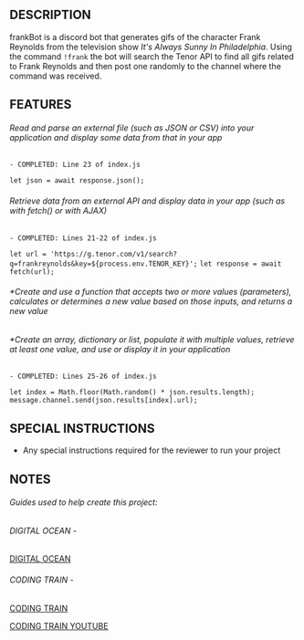 ## DESCRIPTION

frankBot is a discord bot that generates gifs of the character Frank Reynolds from the television show *It's Always Sunny In Philadelphia*. Using the command `!frank` the bot will search the Tenor API to find all gifs related to Frank Reynolds and then post one randomly to the channel where the command was received. 

## FEATURES

###### Read and parse an external file (such as JSON or CSV) into your application and display some data from that in your app
    
    - COMPLETED: Line 23 of index.js 
`let json = await response.json();`

###### Retrieve data from an external API and display data in your app (such as with fetch() or with AJAX)
    
    - COMPLETED: Lines 21-22 of index.js 
`let url = 'https://g.tenor.com/v1/search?q=frankreynolds&key=${process.env.TENOR_KEY}';`
`let response = await fetch(url);`

###### *Create and use a function that accepts two or more values (parameters), calculates or determines a new value based on those inputs, and returns a new value 
###### *Create an array, dictionary or list, populate it with multiple values, retrieve at least one value, and use or display it in your application
    
    - COMPLETED: Lines 25-26 of index.js  

`let index = Math.floor(Math.random() * json.results.length);`
`message.channel.send(json.results[index].url);`

## SPECIAL INSTRUCTIONS

- Any special instructions required for the reviewer to run your project

## NOTES

###### Guides used to help create this project:

###### DIGITAL OCEAN -

[DIGITAL OCEAN](https://www.digitalocean.com/community/tutorials/how-to-build-a-discord-bot-with-node-js)

###### CODING TRAIN - 

[CODING TRAIN](https://thecodingtrain.com/learning/bots/discord/05-posting-gifs.html)

[CODING TRAIN YOUTUBE](https://www.youtube.com/watch?v=9P1rB2MY4ZA&ab_channel=TheCodingTrain)

